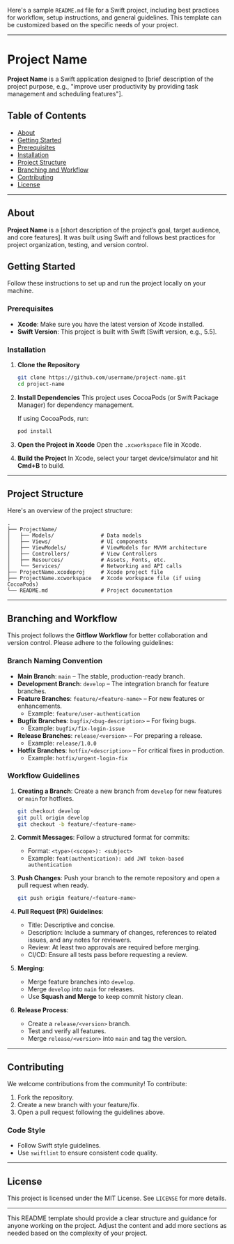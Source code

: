 Here's a sample `README.md` file for a Swift project, including best practices for workflow, setup instructions, and general guidelines. This template can be customized based on the specific needs of your project.

---

# Project Name

**Project Name** is a Swift application designed to [brief description of the project purpose, e.g., "improve user productivity by providing task management and scheduling features"].

## Table of Contents

- [About](#about)
- [Getting Started](#getting-started)
- [Prerequisites](#prerequisites)
- [Installation](#installation)
- [Project Structure](#project-structure)
- [Branching and Workflow](#branching-and-workflow)
- [Contributing](#contributing)
- [License](#license)

---

## About

**Project Name** is a [short description of the project’s goal, target audience, and core features]. It was built using Swift and follows best practices for project organization, testing, and version control.

## Getting Started

Follow these instructions to set up and run the project locally on your machine.

### Prerequisites

- **Xcode**: Make sure you have the latest version of Xcode installed.
- **Swift Version**: This project is built with Swift [Swift version, e.g., 5.5].

### Installation

1. **Clone the Repository**
   ```bash
   git clone https://github.com/username/project-name.git
   cd project-name
   ```

2. **Install Dependencies**
   This project uses CocoaPods (or Swift Package Manager) for dependency management.

   If using CocoaPods, run:
   ```bash
   pod install
   ```

3. **Open the Project in Xcode**
   Open the `.xcworkspace` file in Xcode.

4. **Build the Project**
   In Xcode, select your target device/simulator and hit **Cmd+B** to build.

---

## Project Structure

Here's an overview of the project structure:

```
.
├── ProjectName/
│   ├── Models/               # Data models
│   ├── Views/                # UI components
│   ├── ViewModels/           # ViewModels for MVVM architecture
│   ├── Controllers/          # View Controllers
│   ├── Resources/            # Assets, Fonts, etc.
│   └── Services/             # Networking and API calls
├── ProjectName.xcodeproj     # Xcode project file
├── ProjectName.xcworkspace   # Xcode workspace file (if using CocoaPods)
└── README.md                 # Project documentation
```

---

## Branching and Workflow

This project follows the **Gitflow Workflow** for better collaboration and version control. Please adhere to the following guidelines:

### Branch Naming Convention

- **Main Branch**: `main` – The stable, production-ready branch.
- **Development Branch**: `develop` – The integration branch for feature branches.
- **Feature Branches**: `feature/<feature-name>` – For new features or enhancements.
  - Example: `feature/user-authentication`
- **Bugfix Branches**: `bugfix/<bug-description>` – For fixing bugs.
  - Example: `bugfix/fix-login-issue`
- **Release Branches**: `release/<version>` – For preparing a release.
  - Example: `release/1.0.0`
- **Hotfix Branches**: `hotfix/<description>` – For critical fixes in production.
  - Example: `hotfix/urgent-login-fix`

### Workflow Guidelines

1. **Creating a Branch**: Create a new branch from `develop` for new features or `main` for hotfixes.
   ```bash
   git checkout develop
   git pull origin develop
   git checkout -b feature/<feature-name>
   ```

2. **Commit Messages**: Follow a structured format for commits:
   - Format: `<type>(<scope>): <subject>`
   - Example: `feat(authentication): add JWT token-based authentication`

3. **Push Changes**: Push your branch to the remote repository and open a pull request when ready.
   ```bash
   git push origin feature/<feature-name>
   ```

4. **Pull Request (PR) Guidelines**:
   - Title: Descriptive and concise.
   - Description: Include a summary of changes, references to related issues, and any notes for reviewers.
   - Review: At least two approvals are required before merging.
   - CI/CD: Ensure all tests pass before requesting a review.

5. **Merging**:
   - Merge feature branches into `develop`.
   - Merge `develop` into `main` for releases.
   - Use **Squash and Merge** to keep commit history clean.

6. **Release Process**:
   - Create a `release/<version>` branch.
   - Test and verify all features.
   - Merge `release/<version>` into `main` and tag the version.

---

## Contributing

We welcome contributions from the community! To contribute:

1. Fork the repository.
2. Create a new branch with your feature/fix.
3. Open a pull request following the guidelines above.

### Code Style

- Follow Swift style guidelines.
- Use `swiftlint` to ensure consistent code quality.

---

## License

This project is licensed under the MIT License. See `LICENSE` for more details.

--- 

This README template should provide a clear structure and guidance for anyone working on the project. Adjust the content and add more sections as needed based on the complexity of your project.
